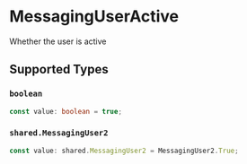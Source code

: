 # MessagingUserActive

Whether the user is active


## Supported Types

### `boolean`

```typescript
const value: boolean = true;
```

### `shared.MessagingUser2`

```typescript
const value: shared.MessagingUser2 = MessagingUser2.True;
```

